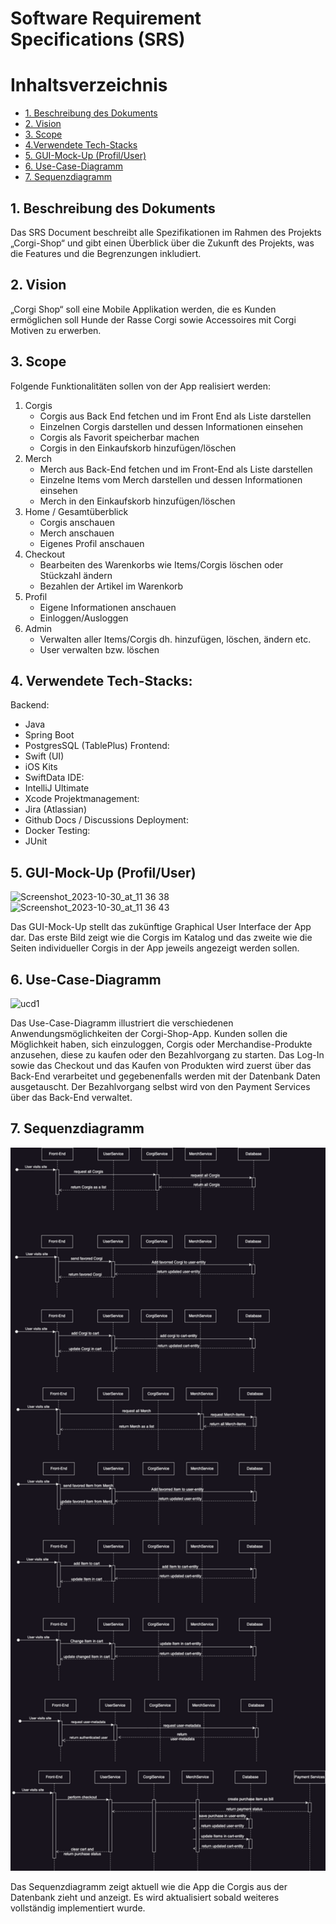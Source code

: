 # Software Requirement Specifications (SRS)

# Inhaltsverzeichnis
- [1. Beschreibung des Dokuments](#1-beschreibung-des-dokuments)
- [2. Vision](#2-vision)
- [3. Scope](#3-scope)
- [4.Verwendete Tech-Stacks](#verwendete-tech-stacks)
- [5. GUI-Mock-Up (Profil/User)](#4-gui-mock-up-profiluser)
- [6. Use-Case-Diagramm](#5-use-case-diagramm)
- [7. Sequenzdiagramm](#6-sequenzdiagramm)

## 1. Beschreibung des Dokuments

Das SRS Document beschreibt alle Spezifikationen im Rahmen des Projekts „Corgi-Shop“ und gibt einen Überblick über die Zukunft des Projekts, was die Features und die Begrenzungen inkludiert.

## 2. Vision
„Corgi Shop“ soll eine Mobile Applikation werden, die es Kunden ermöglichen soll Hunde der Rasse Corgi sowie Accessoires mit Corgi Motiven zu erwerben.

## 3. Scope

Folgende Funktionalitäten sollen von der App realisiert werden:

1.	Corgis
      - Corgis aus Back End fetchen und im Front End als Liste darstellen
      - Einzelnen Corgis darstellen und dessen Informationen einsehen
      - Corgis als Favorit speicherbar machen
      - Corgis in den Einkaufskorb hinzufügen/löschen
2.	Merch
      - Merch aus Back-End fetchen und im Front-End als Liste darstellen
      - Einzelne Items vom Merch darstellen und dessen Informationen einsehen
      - Merch in den Einkaufskorb hinzufügen/löschen
3.	Home / Gesamtüberblick
      - Corgis anschauen
      - Merch anschauen
      - Eigenes Profil anschauen
4.	Checkout
      - Bearbeiten des Warenkorbs wie Items/Corgis löschen oder Stückzahl ändern
      - Bezahlen der Artikel im Warenkorb
5.	Profil
      - Eigene Informationen anschauen
      - Einloggen/Ausloggen
6.	Admin
      - Verwalten aller Items/Corgis dh. hinzufügen, löschen, ändern etc.
      - User verwalten bzw. löschen

## 4. Verwendete Tech-Stacks:

Backend:
- Java
- Spring Boot
- PostgresSQL (TablePlus)
Frontend:
- Swift (UI)
- iOS Kits
- SwiftData
IDE:
- IntelliJ Ultimate
- Xcode
Projektmanagement:
- Jira (Atlassian)
- Github Docs / Discussions
Deployment:
- Docker
Testing:
- JUnit

## 5. GUI-Mock-Up (Profil/User)

<img width="326" alt="Screenshot_2023-10-30_at_11 36 38" src="https://github.com/mausio/corgi-shop-doc/assets/122524882/4283b343-cbdc-442f-9b5c-ae40a891db27">
<img width="326" alt="Screenshot_2023-10-30_at_11 36 43" src="https://github.com/mausio/corgi-shop-doc/assets/122524882/f8f03db9-143a-428a-b439-bd6680693d1c">

Das GUI-Mock-Up stellt das zukünftige Graphical User Interface der App dar.
Das erste Bild zeigt wie die Corgis im Katalog und das zweite wie die Seiten individueller Corgis in der App jeweils angezeigt werden sollen.

## 6. Use-Case-Diagramm

![ucd1](https://github.com/mausio/corgi-shop-doc/assets/122524882/3a5d41ba-8358-4f5e-aacd-e3df6feb296a)


Das Use-Case-Diagramm illustriert die verschiedenen Anwendungsmöglichkeiten der Corgi-Shop-App. 
Kunden sollen die Möglichkeit haben, sich einzuloggen, Corgis oder Merchandise-Produkte anzusehen, diese zu kaufen oder den Bezahlvorgang zu starten. 
Das Log-In sowie das Checkout und das Kaufen von Produkten wird zuerst über das Back-End verarbeitet und gegebenenfalls werden mit der Datenbank Daten ausgetauscht. 
Der Bezahlvorgang selbst wird von den Payment Services über das Back-End verwaltet.

## 7. Sequenzdiagramm

<img width="524" alt="Bildschirmfoto_2023-10-30_um_12 28 48" src="../images/sqd3.2.drawio.png">

Das Sequenzdiagramm zeigt aktuell wie die App die Corgis aus der Datenbank zieht und anzeigt.
Es wird aktualisiert sobald weiteres vollständig implementiert wurde.
